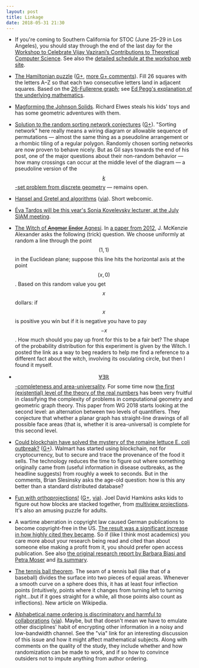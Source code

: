 ```yaml
---
layout: post
title: Linkage
date: 2018-05-31 21:30
---
```

* If you're coming to Southern California for STOC (June 25–29 in Los Angeles), you should stay through the end of the last day for the [Workshop to Celebrate Vijay Vazirani’s Contributions to Theoretical Computer Science](http://www.cs.uci.edu/workshop-to-celebrate-vijay-vaziranis-contributions-to-theoretical-computer-science/). See also the [detailed schedule at the workshop web site](https://www.cs.umd.edu/users/samir/stoc2018/).

* [The Hamiltonian puzzle](https://tierneylab.blogs.nytimes.com/2009/05/04/the-hamiltonian-puzzle) ([G+](https://web.archive.org/web/20190210062036/https://plus.google.com/100003628603413742554/posts/317XDDSK741), [more G+ comments](https://www.ics.uci.edu/~eppstein/gplus/20180518-317XDDSK741.html)). Fill 26 squares with the letters A–Z so that each two consecutive letters land in adjacent squares. Based on the [26-Fullerene graph](https://en.wikipedia.org/wiki/26-fullerene_graph); see [Ed Pegg's explanation of the underlying mathematics](http://www.mathematica-journal.com/issue/v11i3/contents/superhamilton/superhamilton.pdf).

* [Magforming the Johnson Solids](https://richardelwes.co.uk/2018/05/18/magforming-the-johnson-solids/). Richard Elwes steals his kids' toys and has some geometric adventures with them.

* [Solution to the random sorting network conjectures](https://gilkalai.wordpress.com/2018/05/20/dubcan-dauvergne-and-balint-virag-settled-the-random-sorting-networks-conjectures/) ([G+](https://web.archive.org/web/20190210061835/https://plus.google.com/100003628603413742554/posts/gymSPmwyqdT)). "Sorting network" here really means a wiring diagram or allowable sequence of permutations — almost the same thing as a pseudoline arrangement or a rhombic tiling of a regular polygon. Randomly chosen sorting networks are now proven to behave nicely. But as Gil says towards the end of his post, one of the major questions about their non-random behavior — how many crossings can occur at the middle level of the diagram — a pseudoline version of the [$$k$$-set problem from discrete geometry](https://en.wikipedia.org/wiki/K-set_(geometry)) — remains open.

* [Hansel and Gretel and algorithms](https://www.smbc-comics.com/comic/hansel-and-gretel) ([via](https://web.archive.org/web/20190210061750/https://plus.google.com/+JeffErickson/posts/BkyE7tKkcEW)). Short webcomic.

* [Éva Tardos will be this year's Sonia Kovelevsky lecturer, at the July SIAM meeting](https://www.cis.cornell.edu/cs-professor-tardos-deliver-sonia-kovalevsky-lecture).

* [The Witch of <s>Angmar</s> <s>Endor</s> Agnesi](https://en.wikipedia.org/wiki/Witch_of_Agnesi). In [a paper from 2012](http://doi.org/10.5840/jphil20121091233), J. McKenzie Alexander asks the following (trick) question. We choose uniformly at random a line through the point $$(1,1)$$ in the Euclidean plane; suppose this line hits the horizontal axis at the point $$(x,0)$$. Based on this random value you get $$x$$ dollars: if $$x$$ is positive you win but if it is negative you have to pay $$-x$$. How much should you pay up front for this to be a fair bet?
The shape of the probability distribution for this experiment is given by the Witch. I posted the link as a way to beg readers to help me find a reference to a different fact about the witch, involving its osculating circle, but then I found it myself.

* [$$\forall \exists \mathbb{R}$$-completeness and area-universality](https://arxiv.org/abs/1712.05142). For some time now [the first (existential) level of the theory of the real numbers](https://en.wikipedia.org/wiki/Existential_theory_of_the_reals) has been very fruitful in classifying the complexity of problems in computational geometry and geometric graph theory. This paper from WG 2018 starts looking at the second level: an alternation between two levels of quantifiers. They conjecture that whether a planar graph has straight-line drawings of all possible face areas (that is, whether it is area-universal) is complete for this second level.

* [Could blockchain have solved the mystery of the romaine lettuce E. coli outbreak?](http://www.latimes.com/business/la-fi-blockchain-ecoli-20180527-story.html) ([G+](https://web.archive.org/web/20190210061535/https://plus.google.com/100003628603413742554/posts/2YhK71H5vfE)). Walmart has started using blockchain, not for cryptocurrency, but to secure and trace the provenance of the food it sells. The technology reduces the time to figure out where something originally came from (useful information in disease outbreaks, as the headline suggests) from roughly a week to seconds. But in the comments, Brian Slesinsky asks the age-old question: how is this any better than a standard distributed database?

* [Fun with orthoprojections!](http://jdh.hamkins.org/fun-with-orthoprojections/) ([G+](https://web.archive.org/web/20190210061431/https://plus.google.com/100003628603413742554/posts/fbRyh4RjDK2), [via](https://web.archive.org/web/20190210061504/https://plus.google.com/+JoelDavidHamkins1/posts/F3P6ktRGicv)). Joel David Hamkins asks kids to figure out how blocks are stacked together, from [multiview projections](https://en.wikipedia.org/wiki/Multiview_projection). It's also an amusing puzzle for adults.

* A wartime aberration in copyright law caused German publications to become copyright-free in the US. [The result was a significant increase in how highly cited they became](https://boingboing.net/2018/05/28/67-pct-more-citations.html). So if (like I think most academics) you care more about your research being read and cited than about someone else making a profit from it, you should prefer open access publication. See also [the original research report by Barbara Biasi and Petra Moser](http://www.nber.org/papers/w24255) and [its summary](https://voxeu.org/article/effects-copyrights-science).

* [The tennis ball theorem](https://en.wikipedia.org/wiki/Tennis_ball_theorem). The seam of a tennis ball (like that of a baseball) divides the surface into two pieces of equal areas. Whenever a smooth curve on a sphere does this, it has at least four inflection points (intuitively, points where it changes from turning left to turning right...but if it goes straight for a while, all those points also count as inflections). New article on Wikipedia.

* [Alphabetical name ordering is discriminatory and harmful to collaborations](http://blogs.lse.ac.uk/impactofsocialsciences/2018/05/29/alphabetical-name-ordering-is-discriminatory-and-harmful-to-collaborations/) ([via](https://web.archive.org/web/20190210061339/https://plus.google.com/+JoelDavidHamkins1/posts/ACA9NbqGUxY)). Maybe, but that doesn't mean we have to emulate other disciplines' habit of encrypting other information in a noisy and low-bandwidth channel. See the "via" link for an interesting discussion of this issue and how it might affect mathematical subjects. Along with comments on the quality of the study, they include whether and how randomization can be made to work, and if so how to convince outsiders not to impute anything from author ordering.